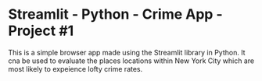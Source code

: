 # Streamlit - Python - Crime App - Project #1

This is a simple browser app made using the Streamlit library in Python. It cna be used to evaluate the places locations within New York City which are most likely to expeience lofty crime rates.
